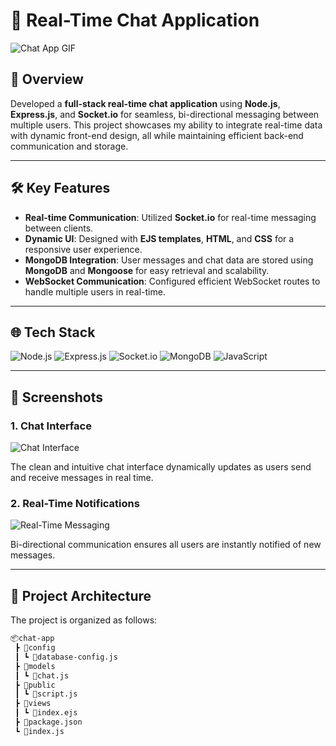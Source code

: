 # 💬 Real-Time Chat Application

![Chat App GIF](https://media.giphy.com/media/3o6gE5d96X27pF14ak/giphy.gif)

## 🚀 Overview

Developed a **full-stack real-time chat application** using **Node.js**, **Express.js**, and **Socket.io** for seamless, bi-directional messaging between multiple users. This project showcases my ability to integrate real-time data with dynamic front-end design, all while maintaining efficient back-end communication and storage.

---

## 🛠 Key Features

- **Real-time Communication**: Utilized **Socket.io** for real-time messaging between clients.
- **Dynamic UI**: Designed with **EJS templates**, **HTML**, and **CSS** for a responsive user experience.
- **MongoDB Integration**: User messages and chat data are stored using **MongoDB** and **Mongoose** for easy retrieval and scalability.
- **WebSocket Communication**: Configured efficient WebSocket routes to handle multiple users in real-time.

---

## 🌐 Tech Stack

![Node.js](https://img.shields.io/badge/Node.js-339933?style=for-the-badge&logo=nodedotjs&logoColor=white)
![Express.js](https://img.shields.io/badge/Express.js-000000?style=for-the-badge&logo=express&logoColor=white)
![Socket.io](https://img.shields.io/badge/Socket.io-010101?style=for-the-badge&logo=socket.io&logoColor=white)
![MongoDB](https://img.shields.io/badge/MongoDB-4EA94B?style=for-the-badge&logo=mongodb&logoColor=white)
![JavaScript](https://img.shields.io/badge/JavaScript-F7DF1E?style=for-the-badge&logo=javascript&logoColor=black)

---

## 📸 Screenshots

### 1. Chat Interface

![Chat Interface](https://media.giphy.com/media/5xtDarzqk4iVO8ooJW8/giphy.gif)

The clean and intuitive chat interface dynamically updates as users send and receive messages in real time.

### 2. Real-Time Notifications

![Real-Time Messaging](https://media.giphy.com/media/26BRuo6sLetdllPAQ/giphy.gif)

Bi-directional communication ensures all users are instantly notified of new messages.

---

## 🔧 Project Architecture

The project is organized as follows:

```bash
📦chat-app
 ┣ 📂config
 ┃ ┗ 📜database-config.js
 ┣ 📂models
 ┃ ┗ 📜chat.js
 ┣ 📂public
 ┃ ┗ 📜script.js
 ┣ 📂views
 ┃ ┗ 📜index.ejs
 ┣ 📜package.json
 ┗ 📜index.js
